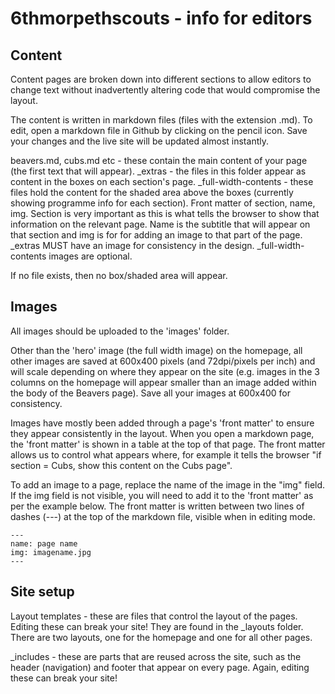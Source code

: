 # 6thmorpethscouts - info for editors


## Content 
Content pages are broken down into different sections to allow editors to change text without inadvertently altering code that would compromise the layout.

The content is written in markdown files (files with the extension .md). To edit, open a markdown file in Github by clicking on the pencil icon. Save your changes and the live site will be updated almost instantly.

beavers.md, cubs.md etc - these contain the main content of your page (the first text that will appear).
\_extras - the files in this folder appear as content in the boxes on each section's page.
\_full-width-contents - these files hold the content for the shaded area above the boxes (currently showing programme info for each section). Front matter of section, name, img. Section is very important as this is what tells the browser to show that information on the relevant page. Name is the subtitle that will appear on that section and img is for for adding an image to that part of the page. \_extras MUST have an image for consistency in the design. \_full-width-contents images are optional.

If no file exists, then no box/shaded area will appear.

## Images
All images should be uploaded to the 'images' folder. 

Other than the 'hero' image (the full width image) on the homepage, all other images are saved at 600x400 pixels (and 72dpi/pixels per inch) and will scale depending on where they appear on the site (e.g. images in the 3 columns on the homepage will appear smaller than an image added within the body of the Beavers page). Save all your images at 600x400 for consistency. 

Images have mostly been added through a page's 'front matter' to ensure they appear consistently in the layout.
When you open a markdown page, the 'front matter' is shown in a table at the top of that page. The front matter allows us to control what appears where, for example it tells the browser "if section = Cubs, show this content on the Cubs page".

To add an image to a page, replace the name of the image in the "img" field. If the img field is not visible, you will need to add it to the 'front matter' as per the example below.
The front matter is written between two lines of dashes (---) at the top of the markdown file, visible when in editing mode.

```
---
name: page name
img: imagename.jpg
---
```

## Site setup
Layout templates - these are files that control the layout of the pages. Editing these can break your site! They are found in the \_layouts folder. There are two layouts, one for the homepage and one for all other pages.

\_includes - these are parts that are reused across the site, such as the header (navigation) and footer that appear on every page. Again, editing these can break your site!




